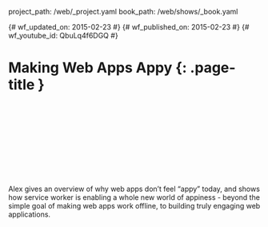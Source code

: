 project_path: /web/_project.yaml
book_path: /web/shows/_book.yaml

{# wf_updated_on: 2015-02-23 #}
{# wf_published_on: 2015-02-23 #}
{# wf_youtube_id: QbuLq4f6DGQ #}

# Making Web Apps Appy {: .page-title }


<div class="video-wrapper">
  <iframe class="devsite-embedded-youtube-video" data-video-id="QbuLq4f6DGQ"
          data-autohide="1" data-showinfo="0" frameborder="0" allowfullscreen>
  </iframe>
</div>


Alex gives an overview of why web apps don’t feel “appy” today, and shows how service worker is enabling a whole new world of appiness - beyond the simple goal of making web apps work offline, to building truly engaging web applications.
